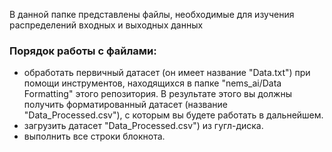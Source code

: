 В данной папке представлены файлы, необходимые для изучения распределений входных и выходных данных

### Порядок работы с файлами:
- обработать первичный датасет (он имеет название "Data.txt") при помощи инструментов, находящихся в папке "nems_ai/Data Formatting" этого репозитория. В результате этого вы должны получить форматированный датасет (название "Data_Processed.csv"), с которым вы будете работать в дальнейшем.
- загрузить датасет "Data_Processed.csv") из гугл-диска.
- выполнить все строки блокнота.
